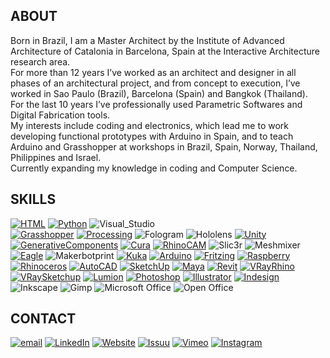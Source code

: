 ## ABOUT
Born in Brazil, I am a Master Architect by the Institute of Advanced Architecture of Catalonia in Barcelona, Spain at the Interactive Architecture research area.<br>
For more than 12 years I’ve worked as an architect and designer in all phases of an architectural project, and from concept to execution, I’ve worked in Sao Paulo (Brazil), Barcelona (Spain) and Bangkok (Thailand).<br>
For the last 10 years I’ve professionally used Parametric Softwares and Digital Fabrication tools.<br>
My interests include coding and electronics, which lead me to work developing functional prototypes with Arduino in Spain, and to teach Arduino and Grasshopper at workshops in Brazil, Spain, Norway, Thailand, Philippines and Israel.<br>
Currently expanding my knowledge in coding and Computer Science.<br>

## SKILLS
[![HTML](https://img.shields.io/badge/HTML-004649?style=for-the-badge&logo=html5&logoColor=white)](https://github.com/orion-campos/HTML)
[![Python](https://img.shields.io/badge/Python-004649?style=for-the-badge&logo=python&logoColor=white)](https://github.com/orion-campos/Python)
![Visual_Studio](https://img.shields.io/badge/Visual_Studio-004649?style=for-the-badge&logo=visual%20studio&logoColor=white)
<br>
[![Grasshopper](https://img.shields.io/badge/Grasshopper%203D-00979D?style=for-the-badge&logo=rhinoceros&logoColor=white)](https://github.com/orion-campos/Grasshopper3D)
[![Processing](https://img.shields.io/badge/Processing-00979D?style=for-the-badge&logo=processingfoundation&logoColor=white)](https://github.com/orion-campos/Processing)
![Fologram](https://img.shields.io/badge/Fologram-00979D?style=for-the-badge&logo=fologram&logoColor=white)
![Hololens](https://img.shields.io/badge/Hololens-00979D?style=for-the-badge&logo=microsoft&logoColor=white)
[![Unity](https://img.shields.io/badge/Unity-00979D?style=for-the-badge&logo=unity&logoColor=white)](https://vimeo.com/orioncampos)
[![GenerativeComponents](https://img.shields.io/badge/Generative%20Components-00979D?style=for-the-badge&logo=generative&logoColor=white)](https://github.com/orion-campos/GenerativeComponents)
[![Cura](https://img.shields.io/badge/Ultimaker%20Cura-00979D?style=for-the-badge&logo=Cura&logoColor=white)](https://ultimaker.com/software/ultimaker-cura)
[![RhinoCAM](https://img.shields.io/badge/RhinoCAM-00979D?style=for-the-badge&logo=rhinoceros&logoColor=white)](http://www.orioncampos.com/)
![Slic3r](https://img.shields.io/badge/Slic3r-00979D?style=for-the-badge&logo=Slic3r&logoColor=white)
![Meshmixer](https://img.shields.io/badge/Autodesk%20Meshmixer-00979D?style=for-the-badge&logo=autodesk&logoColor=white)
[![Eagle](https://img.shields.io/badge/Eagle%20CAD-00979D?style=for-the-badge&logo=autodesk&logoColor=white)](https://github.com/orion-campos/Touch_Media)
![Makerbotprint](https://img.shields.io/badge/MakerBot%20Print-00979D?style=for-the-badge&logo=MakerBot&logoColor=white)
[![Kuka](https://img.shields.io/badge/Kuka-00979D?style=for-the-badge&logo=kuka&logoColor=white)](http://www.orioncampos.com/)
[![Arduino](https://img.shields.io/badge/Arduino-00979D?style=for-the-badge&logo=arduino&logoColor=white)](https://github.com/orion-campos/Touch_Media)
[![Fritzing](https://img.shields.io/badge/Fritzing-00979D?style=for-the-badge&logo=Fritzing&logoColor=white)](https://github.com/orion-campos/Touch_Media)
[![Raspberry](https://img.shields.io/badge/Raspberry%20Pi-00979D?style=for-the-badge&logo=raspberrypi&logoColor=white)](http://www.orioncampos.com/)
<br>
[![Rhinoceros](https://img.shields.io/badge/Rhinoceros%203D-7A9E9F?style=for-the-badge&logo=rhinoceros&logoColor=white)](https://issuu.com/orioncampos)
[![AutoCAD](https://img.shields.io/badge/AutoCAD%202D-7A9E9F?style=for-the-badge&logo=autodesk&logoColor=white)](https://issuu.com/orioncampos)
[![SketchUp](https://img.shields.io/badge/SketchUp-7A9E9F?style=for-the-badge&logo=SketchUp&logoColor=white)](https://issuu.com/orioncampos)
[![Maya](https://img.shields.io/badge/Autodesk%20Maya-7A9E9F?style=for-the-badge&logo=autodesk&logoColor=white)](https://issuu.com/orioncampos)
[![Revit](https://img.shields.io/badge/Revit-7A9E9F?style=for-the-badge&logo=autodesk&logoColor=white)](https://issuu.com/orioncampos)
[![VRayRhino](https://img.shields.io/badge/VRay%20for%20Rhino-7A9E9F?style=for-the-badge&logo=rhinoceros&logoColor=white)](https://issuu.com/orioncampos)
[![VRaySketchup](https://img.shields.io/badge/VRay%20for%20Sketchup-7A9E9F?style=for-the-badge&logo=SketchUp&logoColor=white)](https://issuu.com/orioncampos)
[![Lumion](https://img.shields.io/badge/Lumion-7A9E9F?style=for-the-badge&logo=Lumion&logoColor=white)](https://issuu.com/orioncampos)
[![Photoshop](https://img.shields.io/badge/Adobe%20Photoshop-7A9E9F?style=for-the-badge&logo=adobephotoshop&logoColor=white)](https://issuu.com/orioncampos)
[![Illustrator](https://img.shields.io/badge/Adobe%20Illustrator-7A9E9F?style=for-the-badge&logo=adobeillustrator&logoColor=white)](https://issuu.com/orioncampos)
[![Indesign](https://img.shields.io/badge/Adobe%20InDesign-7A9E9F?style=for-the-badge&logo=adobeindesign&logoColor=white)](https://issuu.com/orioncampos)
![Inkscape](https://img.shields.io/badge/Inkscape-7A9E9F?style=for-the-badge&logo=Inkscape&logoColor=white)
![Gimp](https://img.shields.io/badge/gimp-7A9E9F?style=for-the-badge&logo=gimp&logoColor=white)
![Microsoft Office](https://img.shields.io/badge/Microsoft%20Office-7A9E9F?style=for-the-badge&logo=microsoftoffice&logoColor=white)
![Open Office](https://img.shields.io/badge/Open%20Office-7A9E9F?style=for-the-badge&logo=apacheopenoffice&logoColor=white)

## CONTACT
[![email](https://img.shields.io/badge/Email-FE5F55?style=for-the-badge&logo=protonmail&logoColor=white)](mailto:orioncampos@proton.me)
[![LinkedIn](https://img.shields.io/badge/LinkedIn-FE5F55?style=for-the-badge&logo=linkedin&logoColor=white)](https://www.linkedin.com/in/orioncampos/)
[![Website](https://img.shields.io/badge/Website-FE5F55?style=for-the-badge&logo=wordpress&logoColor=white)](http://www.orioncampos.com/)
[![Issuu](https://img.shields.io/badge/Issuu-FE5F55?style=for-the-badge&logo=issuu&logoColor=white)](https://issuu.com/orioncampos)
[![Vimeo](https://img.shields.io/badge/Vimeo-FE5F55?style=for-the-badge&logo=vimeo&logoColor=white)](https://vimeo.com/orioncampos)
[![Instagram](https://img.shields.io/badge/Instagram-FE5F55?style=for-the-badge&logo=instagram&logoColor=white)](https://www.instagram.com/orioncampos/)
